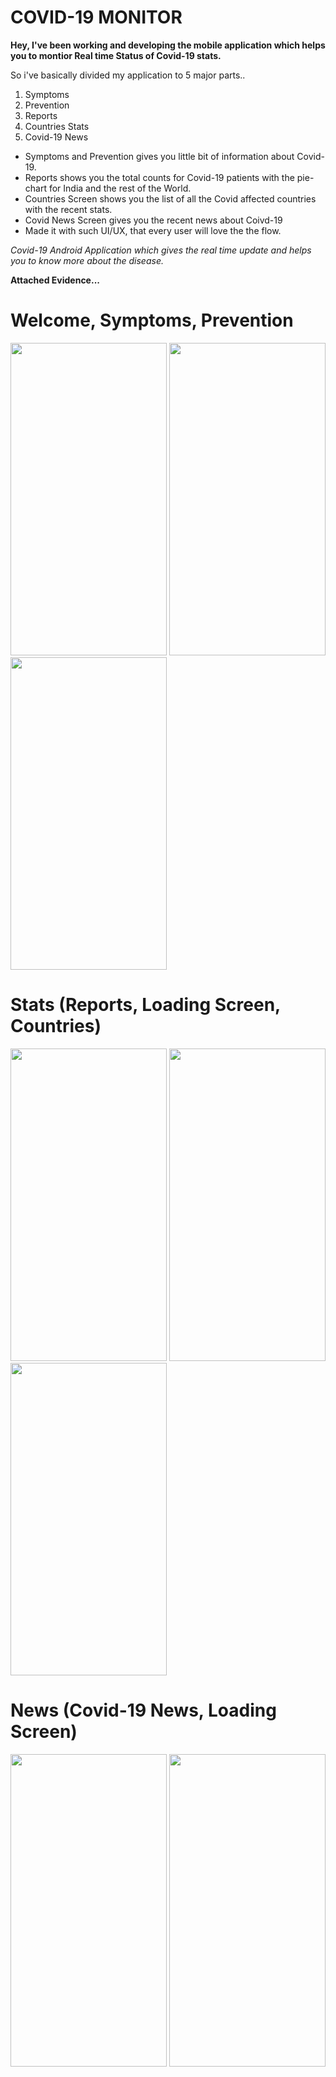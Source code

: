 # COVID-19 MONITOR

**Hey, I've been working and developing the mobile application which helps you to montior Real time Status of Covid-19 stats.**

So i've basically divided my application to 5 major parts..
1. Symptoms
2. Prevention
3. Reports
4. Countries Stats
5. Covid-19 News

* Symptoms and Prevention gives you little bit of information about Covid-19.
* Reports shows you the total counts for Covid-19 patients with the pie-chart for India and the rest of the World.
* Countries Screen shows you the list of all the Covid affected countries with the recent stats.
* Covid News Screen gives you the recent news about Coivd-19
* Made it with such UI/UX, that every user will love the the flow.

*Covid-19 Android Application which gives the real time update and helps you to know more about the disease.*

**Attached Evidence...**
# Welcome, Symptoms, Prevention
<img src="https://user-images.githubusercontent.com/26492582/78907291-2442cb00-7a9e-11ea-9f3d-24b9cb7336ac.png" width="250" height="500"/>   <img src="https://user-images.githubusercontent.com/26492582/78907304-27d65200-7a9e-11ea-83f3-e78f157e626e.png" width="250" height="500"/>    <img src="https://user-images.githubusercontent.com/26492582/78907310-286ee880-7a9e-11ea-9a83-51948e9f9926.png" width="250" height="500"/>

# Stats (Reports, Loading Screen, Countries)
<img src="https://user-images.githubusercontent.com/26492582/78907313-29077f00-7a9e-11ea-92af-e71ff7831df6.png" width="250" height="500"/>    <img src="https://user-images.githubusercontent.com/26492582/78907316-29a01580-7a9e-11ea-8dc1-76665cae2794.png" width="250" height="500"/>    <img src="https://user-images.githubusercontent.com/26492582/78907320-2ad14280-7a9e-11ea-90c5-f63f3c2a6957.png" width="250" height="500"/> 
 
# News (Covid-19 News, Loading Screen)
<img src="https://user-images.githubusercontent.com/26492582/78907324-2b69d900-7a9e-11ea-9c11-12a50b2764a3.png" width="250" height="500"/>   <img src="https://user-images.githubusercontent.com/26492582/78907322-2b69d900-7a9e-11ea-86c5-22e5e899f65b.png" width="250" height="500"/>

